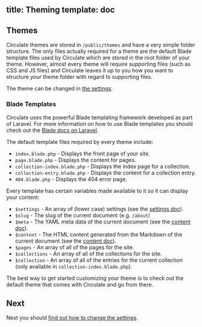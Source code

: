title: Theming
template: doc
---
## Themes

Circulate themes are stored in `/public/themes` and have a very simple folder structure. The only files actually required for a theme are the default Blade template files used by Circulate which are stored in the root folder of your theme. However, almost every theme will require supporting files (such as CSS and JS files) and Circulate leaves it up to you how you want to structure your theme folder with regard to supporting files.

The theme can be changed in [the settings](/docs/settings).

### Blade Templates

Circulate uses the powerful Blade templating framework developed as part of Laravel. For more information on how to use Blade templates you should check out the [Blade docs on Laravel](https://laravel.com/docs/5.6/blade).

The default template files required by every theme include:

* `index.blade.php` - Displays the front page of your site.
* `page.blade.php` - Displays the content for pages.
* `collection-index.blade.php` - Displays the index page for a collection.
* `collection-entry.blade.php` - Displays the content for a collection entry.
* `404.blade.php` - Displays the 404 error page.

Every template has certain variables made available to it so it can display your content:

* `$settings` - An array of (lower case) settings (see the [settings doc](/docs/settings)).
* `$slug` - The slug of the current document (e.g. `/about`)
* `$meta` - The YAML meta data of the current document (see the [content doc](/docs/content)).
* `$content` - The HTML content generated from the Markdown of the current document (see the [content doc](/docs/content)).
* `$pages` - An array of all of the pages for the site.
* `$collections` - An array of all of the collections for the site.
* `$collection` - An array of all of the entries for the current collection (only available in `collection-index.blade.php`).

The best way to get started customizing your theme is to check out the default theme that comes with Circulate and go from there.

## Next

Next you should [find out how to change the settings](/docs/settings).